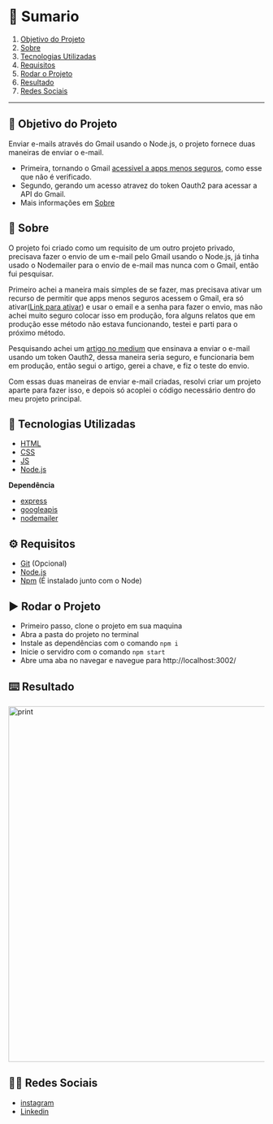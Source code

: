 # :pushpin: Sumario

1. [Objetivo do Projeto](#dart-objetivo-do-projeto)
2. [Sobre](#page_with_curl-sobre)
3. [Tecnologias Utilizadas](#rocket-tecnologias-utilizadas)
4. [Requisitos](#gear-requisitos)
5. [Rodar o Projeto](#arrow_forward-rodar-o-projeto)
6. [Resultado](#keyboard-resultado)
7. [Redes Sociais](#man_technologist-redes-sociais)

---

## :dart: Objetivo do Projeto

Enviar e-mails através do Gmail usando o Node.js, o projeto fornece duas maneiras de enviar o e-mail.

* Primeira, tornando o Gmail [acessivel a apps menos seguros](https://myaccount.google.com/lesssecureapps), como esse que não é verificado.
* Segundo, gerando um acesso atravez do token Oauth2 para acessar a API do Gmail.
* Mais informações em [Sobre](#page_with_curl-sobre)

## :page_with_curl: Sobre

O projeto foi criado como um requisito de um outro projeto privado, precisava fazer o envio de um e-mail pelo Gmail usando o Node.js, já tinha usado o Nodemailer para o envio de e-mail mas nunca com o Gmail, então fui pesquisar. 

Primeiro achei a maneira mais simples de se fazer, mas precisava ativar um recurso de permitir que apps menos seguros acessem o Gmail, era só ativar([Link para ativar](https://myaccount.google.com/lesssecureapps)) e usar o email e a senha para fazer o envio, mas não achei muito seguro colocar isso em produção, fora alguns relatos que em produção esse método não estava funcionando, testei e parti para o próximo método.

Pesquisando achei um [artigo no medium](https://medium.com/@nickroach_50526/sending-emails-with-node-js-using-smtp-gmail-and-oauth2-316fe9c790a1) que ensinava a enviar o e-mail usando um token Oauth2, dessa maneira seria seguro, e funcionaria bem em produção, então segui o artigo, gerei a chave, e fiz o teste do envio.

Com essas duas maneiras de enviar e-mail criadas, resolvi criar um projeto aparte para fazer isso, e depois só acoplei o código necessário dentro do meu projeto principal.

## :rocket: Tecnologias Utilizadas

* [HTML](https://developer.mozilla.org/pt-BR/docs/Web/HTML)
* [CSS](https://developer.mozilla.org/pt-BR/docs/Web/CSS)
* [JS](https://developer.mozilla.org/pt-BR/docs/Web/JavaScript)
* [Node.js](https://nodejs.org/en/)

**Dependência**

* [express](https://expressjs.com/)
* [googleapis](https://www.npmjs.com/package/googleapis)
* [nodemailer](https://nodemailer.com/about/)

## :gear: Requisitos

* [Git](https://git-scm.com/) (Opcional)
* [Node.js](https://nodejs.org/en/)
* [Npm](https://www.npmjs.com/) (É instalado junto com o Node)

## :arrow_forward: Rodar o Projeto

* Primeiro passo, clone o projeto em sua maquina
* Abra a pasta do projeto no terminal
* Instale as dependências com o comando `npm i` 
* Inicie o servidro com o comando `npm start` 
* Abre uma aba no navegar e navegue para http://localhost:3002/

## :keyboard: Resultado

<img src="https://raw.githubusercontent.com/devsp011/enviar-email-node/master/print.png" alt="print" width="700"/>

## :man_technologist: Redes Sociais

* [instagram](https://www.instagram.com/devsp011/)
* [Linkedin](https://www.linkedin.com/in/vitor-sampaio-4532451a7/)
